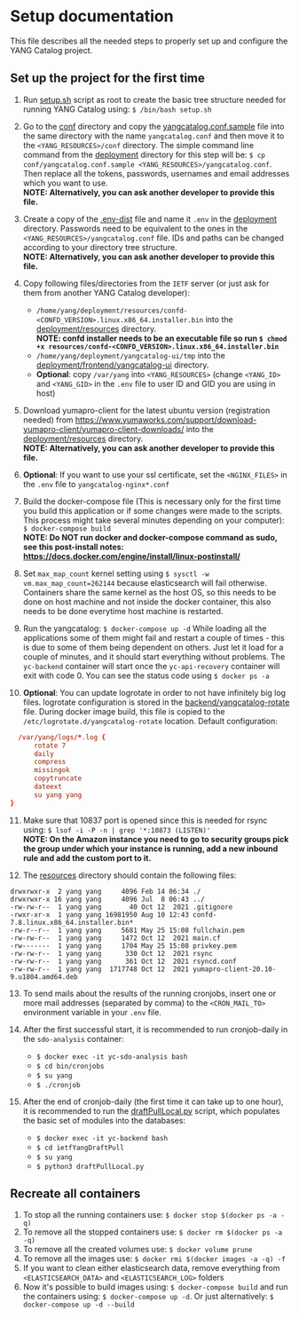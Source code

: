 # Setup documentation
This file describes all the needed steps to properly set up and configure the YANG Catalog project.

## Set up the project for the first time

1. Run [setup.sh](setup.sh) script as root to create the basic tree structure needed for running YANG Catalog using: ```$ /bin/bash setup.sh```

2. Go to the [conf](../conf) directory and copy the [yangcatalog.conf.sample](../conf/yangcatalog.conf.sample) file into the same directory with the name ```yangcatalog.conf``` and then move it to the ```<YANG_RESOURCES>/conf``` directory.
The simple command line command from the [deployment](..) directory for this step will be: ```$ cp conf/yangcatalog.conf.sample <YANG_RESOURCES>/yangcatalog.conf```.
Then replace all the tokens, passwords, usernames and email addresses which you want to use.
<br>**NOTE: Alternatively, you can ask another developer to provide this file.**

3. Create a copy of the [.env-dist](../.env-dist) file and name it ```.env``` in the [deployment](..) directory.
Passwords need to be equivalent to the ones in the ```<YANG_RESOURCES>/yangcatalog.conf``` file. 
IDs and paths can be changed according to your directory tree structure.
<br>**NOTE: Alternatively, you can ask another developer to provide this file.**

4. Copy following files/directories from the ```IETF``` server (or just ask for them from another YANG Catalog developer):<br>
   - ```/home/yang/deployment/resources/confd-<CONFD_VERSION>.linux.x86_64.installer.bin``` into the [deployment/resources](../resources) directory.<br>
   **NOTE: confd installer needs to be an executable file so run ```$ chmod +x resources/confd-<CONFD_VERSION>.linux.x86_64.installer.bin```**
   - ```/home/yang/deployment/yangcatalog-ui/tmp``` into the [deployment/frontend/yangcatalog-ui](../frontend/yangcatalog-ui) directory.
   - **Optional**: copy ```/var/yang``` into ```<YANG_RESOURCES>``` (change ```<YANG_ID>``` and ```<YANG_GID>``` in the ```.env``` file to user ID and GID you are using in host)

5. Download yumapro-client for the latest ubuntu version (registration needed) from https://www.yumaworks.com/support/download-yumapro-client/yumapro-client-downloads/ into the [deployment/resources](../resources) directory.
<br>**NOTE: Alternatively, you can ask another developer to provide this file.**

6. **Optional**: If you want to use your ssl certificate, set the ```<NGINX_FILES>``` in the ```.env``` file to ```yangcatalog-nginx*.conf```

7. Build the docker-compose file (This is necessary only for the first time you build this application or if some changes were made to the scripts. This process might take several minutes depending on your computer):
```$ docker-compose build```
<br>**NOTE: Do NOT run docker and docker-compose command as sudo, see this post-install notes: https://docs.docker.com/engine/install/linux-postinstall/**

8. Set ```max_map_count``` kernel setting using ```$ sysctl -w vm.max_map_count=262144``` because elasticsearch will fail otherwise.
Containers share the same kernel as the host OS, so this needs to be done on host machine and not inside the docker container, this also needs to be done everytime host machine is restarted.

9. Run the yangcatalog: ```$ docker-compose up -d```
While loading all the applications some of them might fail and restart a couple of times - this is due to some of them being dependent on others.
Just let it load for a couple of minutes, and it should start everything without problems.
The ```yc-backend``` container will start once the ```yc-api-recovery``` container will exit with code 0. You can see the status code using ```$ docker ps -a```

10. **Optional**: You can update logrotate in order to not have infinitely big log files. 
logrotate configuration is stored in the [backend/yangcatalog-rotate](../backend/yangcatalog-rotate) file.
During docker image build, this file is copied to the ```/etc/logrotate.d/yangcatalog-rotate``` location.
Default configuration:
```conf
  /var/yang/logs/*.log {
      rotate 7
      daily
      compress
      missingok
      copytruncate
      dateext
      su yang yang
}
```

11. Make sure that 10837 port is opened since this is needed for rsync using: ```$ lsof -i -P -n | grep '*:10873 (LISTEN)'``` 
<br>**NOTE: On the Amazon instance you need to go to security groups pick the group under which your instance is running, add a new inbound rule and add the custom port to it.**

12. The [resources](../resources) directory should contain the following files:
```
drwxrwxr-x  2 yang yang     4096 Feb 14 06:34 ./
drwxrwxr-x 16 yang yang     4096 Jul  8 06:43 ../
-rw-rw-r--  1 yang yang       40 Oct 12  2021 .gitignore
-rwxr-xr-x  1 yang yang 16981950 Aug 10 12:43 confd-7.8.linux.x86_64.installer.bin*
-rw-r--r--  1 yang yang     5681 May 25 15:08 fullchain.pem
-rw-rw-r--  1 yang yang     1472 Oct 12  2021 main.cf
-rw-------  1 yang yang     1704 May 25 15:08 privkey.pem
-rw-rw-r--  1 yang yang      330 Oct 12  2021 rsync
-rw-rw-r--  1 yang yang      361 Oct 12  2021 rsyncd.conf
-rw-rw-r--  1 yang yang  1717748 Oct 12  2021 yumapro-client-20.10-9.u1804.amd64.deb
```


13. To send mails about the results of the running cronjobs, insert one or more mail addresses (separated by comma) to the ```<CRON_MAIL_TO>``` environment variable in your ```.env``` file.

14. After the first successful start, it is recommended to run cronjob-daily in the ```sdo-analysis``` container:
    - ```$ docker exec -it yc-sdo-analysis bash```
    - ```$ cd bin/cronjobs```
    - ```$ su yang```
    - ```$ ./cronjob```

15. After the end of cronjob-daily (the first time it can take up to one hour), it is recommended to run the [draftPullLocal.py](../backend/ietfYangDraftPull/draftPullLocal.py) script, which populates the basic set of modules into the databases:
    - ```$ docker exec -it yc-backend bash```
    - ```$ cd ietfYangDraftPull```
    - ```$ su yang```
    - ```$ python3 draftPullLocal.py```

## Recreate all containers

1. To stop all the running  containers use: ```$ docker stop $(docker ps -a -q)```
2. To remove all the stopped containers use: ```$ docker rm $(docker ps -a -q)```
3. To remove all the created volumes use: ```$ docker volume prune```
4. To remove all the images use: ```$ docker rmi $(docker images -a -q) -f```
5. If you want to clean either elasticsearch data, remove everything from ```<ELASTICSEARCH_DATA>``` and ```<ELASTICSEARCH_LOG>``` folders
6. Now it's possible to build images using: ```$ docker-compose build``` and run the containers using: ```$ docker-compose up -d```. Or just alternatively: ```$ docker-compose up -d --build```
